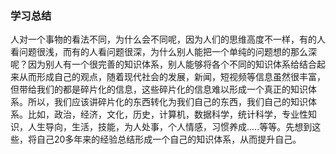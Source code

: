 ### 学习总结

人对一个事物的看法不同，为什么会不同呢，因为人们的思维高度不一样，有的人看问题很浅，而有的人看问题很深，为什么别人能把一个单纯的问题想的那么深呢？因为别人有一个很完善的知识体系，别人能够将各个不同的知识体系给结合起来从而形成自己的观点，随着现代社会的发展，新闻，短视频等信息虽然很丰富，但带给我们的都是碎片化的信息，这些碎片化的信息难以形成一个真正的知识体系。所以，我们应该讲碎片化的东西转化为我们自己的东西，我们自己的知识体系。比如，政治，经济，文化，历史，计算机，数据科学，统计科学，专业性知识，人生导向，生活，技能，为人处事，个人情感，习惯养成.....等等。先想到这些，将自己20多年来的经验总结形成一个自己的知识体系，从而提升自己。

